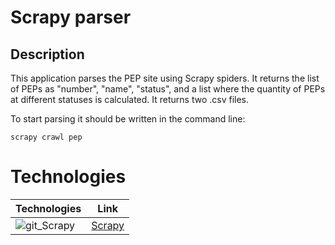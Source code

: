 # Scrapy parser

## Description
This application parses the PEP site using Scrapy spiders.
It returns the list of PEPs as "number", "name", "status", and a list where the quantity of PEPs at different statuses is calculated. It returns two .csv files.

To start parsing it should be written in the command line:

```scrapy crawl pep```

# Technologies
| Technologies | Link |
| ---- | ---- |
| ![git_Scrapy](https://github.com/pandenic/PEP_Scrapy_parser/assets/114985447/8be1b1cc-4a52-4afe-8e4d-d01c153f177a) | [Scrapy](https://scrapy.org/) |


